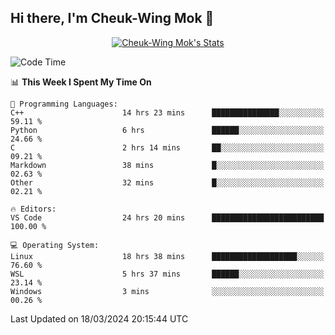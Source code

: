## Hi there, I'm Cheuk-Wing Mok 👋

<!--
**mozro0327/mozro0327** is a ✨ _special_ ✨ repository because its `README.md` (this file) appears on your GitHub profile.

Here are some ideas to get you started:

- 🔭 I’m currently working on ...
- 🌱 I’m currently learning ...
- 👯 I’m looking to collaborate on ...
- 🤔 I’m looking for help with ...
- 💬 Ask me about ...
- 📫 How to reach me: ...
- 😄 Pronouns: ...
- ⚡ Fun fact: ...
-->

<p align="center">
  <a href="https://github.com/mozro0327" class="rich-diff-level-one">
    <img src="https://github-readme-stats.vercel.app/api?username=mozro0327&title_color=333&text_color=777" alt="Cheuk-Wing Mok's Stats" >
    <!-- &hide=issues
    <img src="https://github-readme-stats.vercel.app/api?username=mozro0327&hide=issues&title_color=333&text_color=777" alt="Cheuk-Wing Mok's Stats" >
    -->
  </a>
</p>

<!--START_SECTION:waka-->
![Code Time](http://img.shields.io/badge/Code%20Time-2%2C408%20hrs%2030%20mins-blue)

📊 **This Week I Spent My Time On** 

```text
💬 Programming Languages: 
C++                      14 hrs 23 mins      ███████████████░░░░░░░░░░   59.11 % 
Python                   6 hrs               ██████░░░░░░░░░░░░░░░░░░░   24.66 % 
C                        2 hrs 14 mins       ██░░░░░░░░░░░░░░░░░░░░░░░   09.21 % 
Markdown                 38 mins             █░░░░░░░░░░░░░░░░░░░░░░░░   02.63 % 
Other                    32 mins             █░░░░░░░░░░░░░░░░░░░░░░░░   02.21 % 

🔥 Editors: 
VS Code                  24 hrs 20 mins      █████████████████████████   100.00 % 

💻 Operating System: 
Linux                    18 hrs 38 mins      ███████████████████░░░░░░   76.60 % 
WSL                      5 hrs 37 mins       ██████░░░░░░░░░░░░░░░░░░░   23.14 % 
Windows                  3 mins              ░░░░░░░░░░░░░░░░░░░░░░░░░   00.26 % 
```


 Last Updated on 18/03/2024 20:15:44 UTC
<!--END_SECTION:waka-->
